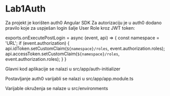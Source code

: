 # Lab1Auth
Za projekt je korišten auth0 Angular SDK
Za autorizaciju je u auth0 dodano pravilo koje za uspješan login šalje User Role kroz JWT token:

exports.onExecutePostLogin = async (event, api) => {
  const namespace = 'URL';
  if (event.authorization) {
    api.idToken.setCustomClaim(`${namespace}/roles`, event.authorization.roles);
    api.accessToken.setCustomClaim(`${namespace}/roles`, event.authorization.roles);
  }
}

Glavni kod aplikacije se nalazi u src/app/auth-initializer

Postavljanje auth0 varijabli se nalazi u src/app/app.module.ts

Varijable okruženja se nalaze u src/environments



